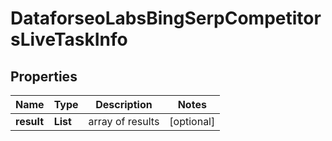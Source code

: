 # DataforseoLabsBingSerpCompetitorsLiveTaskInfo


## Properties

| Name | Type | Description | Notes |
|------------ | ------------- | ------------- | -------------|
**result** | **List<DataforseoLabsBingSerpCompetitorsLiveResultInfo>** | array of results |[optional]|